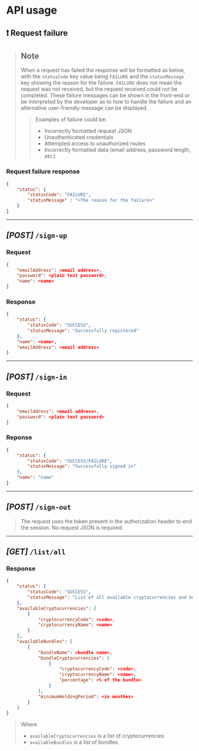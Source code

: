 # API usage

## :heavy_exclamation_mark: Request failure
> ## Note
> When a request has failed the response will be formatted as below, 
> with the `statusCode` key value being `FAILURE` and the `statusMessage` 
> key showing the reason for the failure. `FAILURE` does not mean the 
> request was not received, but the request received could not be
> completed. These failure messages can be shown in the front-end or
> be interpreted by the developer as to how to handle the failure and
> an alternative user-friendly message can be displayed.
>  
>> Examples of failure could be:
>> * Incorrectly formatted request JSON
>> * Unauthenticated credentials
>> * Attempted access to unauthorized routes
>> * Incorrectly formatted data (email address, password length, etc.)

### Request failure response
```json
{
    "status": {
        "statusCode": "FAILURE",
        "statusMessage" : "<The reason for the failure>"
    }
}
```

- - - -

## _[POST]_ `/sign-up` 
### Request
```json
{
    "emailAddress": <email address>,
    "password": <plain text password>,
    "name": <name>
} 
```
### Response
```json
{
    "status": {
        "statusCode": "SUCCESS",
        "statusMessage": "Successfully registered"
    },
    "name": <name>,
    "emailAddress": <email address>
}
```

- - - - -

## _[POST]_ `/sign-in`
### Request
```json
{
    "emailddress": <email address>,
    "password": <plain text password>
} 
```
### Reponse
```json
{
    "status": {
        "statusCode": "SUCCESS/FAILURE",
        "statusMessage": "Successfully signed in"
    },
    "name": "name"
} 
```

- - - - -

## _[POST]_ `/sign-out`
> The request uses the token present in the authorization header 
> to end the session. No request JSON is required.

- - - - - 

## _[GET]_ `/list/all`
### Response
```json
{
    "status": {
        "statusCode": "SUCCESS",
        "statusMessage": "List of all available cryptocurrencies and bundles"
    },
    "availableCryptocurrencies": [
        {
            "cryptocurrencyCode": <code>,
            "cryptocurrencyName": <name>
        }
    ],
    "availableBundles": [
        {
            "bundleName": <bundle name>,
            "bundleCryptocurrencies": [
                {
                    "cryptocurrencyCode": <code>,
                    "cryptocurrencyName": <name>,
                    "percentage": <% of the bundle>
                }
            ],
            "minimumHoldingPeriod": <in monthes>
        }
    ]
} 
```
> Where
> * `availableCryptocurrencies` is a list of cryptocurrencies
> * `availableBundles` is a list of bundles

